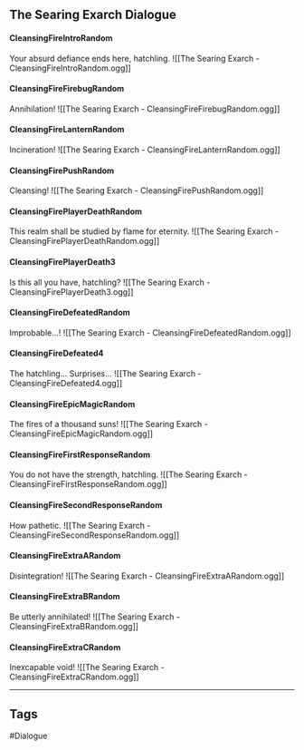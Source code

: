 ## The Searing Exarch Dialogue
#### CleansingFireIntroRandom
Your absurd defiance ends here, hatchling.
![[The Searing Exarch - CleansingFireIntroRandom.ogg]]

#### CleansingFireFirebugRandom
Annihilation!
![[The Searing Exarch - CleansingFireFirebugRandom.ogg]]

#### CleansingFireLanternRandom
Incineration!
![[The Searing Exarch - CleansingFireLanternRandom.ogg]]

#### CleansingFirePushRandom
Cleansing!
![[The Searing Exarch - CleansingFirePushRandom.ogg]]

#### CleansingFirePlayerDeathRandom
This realm shall be studied by flame for eternity.
![[The Searing Exarch - CleansingFirePlayerDeathRandom.ogg]]

#### CleansingFirePlayerDeath3
Is this all you have, hatchling?
![[The Searing Exarch - CleansingFirePlayerDeath3.ogg]]

#### CleansingFireDefeatedRandom
Improbable...!
![[The Searing Exarch - CleansingFireDefeatedRandom.ogg]]

#### CleansingFireDefeated4
The hatchling... Surprises...
![[The Searing Exarch - CleansingFireDefeated4.ogg]]

#### CleansingFireEpicMagicRandom
The fires of a thousand suns!
![[The Searing Exarch - CleansingFireEpicMagicRandom.ogg]]

#### CleansingFireFirstResponseRandom
You do not have the strength, hatchling.
![[The Searing Exarch - CleansingFireFirstResponseRandom.ogg]]

#### CleansingFireSecondResponseRandom
How pathetic.
![[The Searing Exarch - CleansingFireSecondResponseRandom.ogg]]

#### CleansingFireExtraARandom
Disintegration!
![[The Searing Exarch - CleansingFireExtraARandom.ogg]]

#### CleansingFireExtraBRandom
Be utterly annihilated!
![[The Searing Exarch - CleansingFireExtraBRandom.ogg]]

#### CleansingFireExtraCRandom
Inexcapable void!
![[The Searing Exarch - CleansingFireExtraCRandom.ogg]]

---
## Tags
#Dialogue
